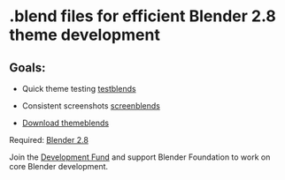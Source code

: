 # .blend files for efficient Blender 2.8 theme development

## Goals: ##
* Quick theme testing [testblends](/testblends)
* Consistent screenshots [screenblends](/screenblends)

* [Download themeblends](https://github.com/paulcoops/themeblends/archive/master.zip)

Required: [Blender 2.8](https://www.blender.org/download/)

Join the [Development Fund](https://fund.blender.org) and support Blender Foundation to work on core Blender development.
